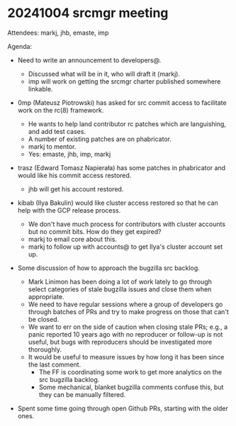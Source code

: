 # 20241004 srcmgr meeting

Attendees: markj, jhb, emaste, imp

Agenda:
- Need to write an announcement to developers@.
  - Discussed what will be in it, who will draft it (markj).
  - imp will work on getting the srcmgr charter published somewhere linkable.

- 0mp (Mateusz Piotrowski) has asked for src commit access to facilitate work on the rc(8) framework.
  - He wants to help land contributor rc patches which are languishing, and add test cases.
  - A number of existing patches are on phabricator.
  - markj to mentor.
  - Yes: emaste, jhb, imp, markj

- trasz (Edward Tomasz Napierała) has some patches in phabricator and would like his commit access restored.
  - jhb will get his account restored.

- kibab (Ilya Bakulin) would like cluster access restored so that he can help with the GCP release process.
  - We don't have much process for contributors with cluster accounts but no commit bits.  How do they get expired?
  - markj to email core about this.
  - markj to follow up with accounts@ to get Ilya's cluster account set up.

- Some discussion of how to approach the bugzilla src backlog.
  - Mark Linimon has been doing a lot of work lately to go through select categories of stale bugzilla issues and close them when appropriate.
  - We need to have regular sessions where a group of developers go through batches of PRs and try to make progress on those that can't be closed.
  - We want to err on the side of caution when closing stale PRs; e.g., a panic reported 10 years ago with no reproducer or follow-up is not useful, but bugs with reproducers should be investigated more thoroughly.
  - It would be useful to measure issues by how long it has been since the last comment.
    - The FF is coordinating some work to get more analytics on the src bugzilla backlog.
    - Some mechanical, blanket bugzilla comments confuse this, but they can be manually filtered.

- Spent some time going through open Github PRs, starting with the older ones.
